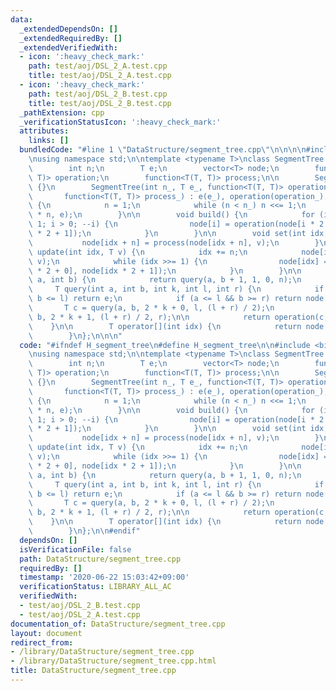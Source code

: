 ```yaml
---
data:
  _extendedDependsOn: []
  _extendedRequiredBy: []
  _extendedVerifiedWith:
  - icon: ':heavy_check_mark:'
    path: test/aoj/DSL_2_A.test.cpp
    title: test/aoj/DSL_2_A.test.cpp
  - icon: ':heavy_check_mark:'
    path: test/aoj/DSL_2_B.test.cpp
    title: test/aoj/DSL_2_B.test.cpp
  _pathExtension: cpp
  _verificationStatusIcon: ':heavy_check_mark:'
  attributes:
    links: []
  bundledCode: "#line 1 \"DataStructure/segment_tree.cpp\"\n\n\n\n#include <bits/stdc++.h>\n\
    \nusing namespace std;\n\ntemplate <typename T>\nclass SegmentTree {\n    public:\n\
    \        int n;\n        T e;\n        vector<T> node;\n        function<T(T,\
    \ T)> operation;\n        function<T(T, T)> process;\n\n        SegmentTree()\
    \ {}\n        SegmentTree(int n_, T e_, function<T(T, T)> operation_, \n     \
    \       function<T(T, T)> process_) : e(e_), operation(operation_), process(process_)\
    \ {\n            n = 1;\n            while (n < n_) n <<= 1;\n            node.assign(2\
    \ * n, e);\n        }\n\n        void build() {\n            for (int i = n -\
    \ 1; i > 0; --i) {\n                node[i] = operation(node[i * 2 + 0], node[i\
    \ * 2 + 1]);\n            }\n        }\n\n        void set(int idx, T v) {\n \
    \           node[idx + n] = process(node[idx + n], v);\n        }\n\n        void\
    \ update(int idx, T v) {\n            idx += n;\n            node[idx] = process(node[idx],\
    \ v);\n            while (idx >>= 1) {\n                node[idx] = operation(node[idx\
    \ * 2 + 0], node[idx * 2 + 1]);\n            }\n        }\n\n        T query(int\
    \ a, int b) {\n            return query(a, b + 1, 1, 0, n);\n        }\n\n   \
    \     T query(int a, int b, int k, int l, int r) {\n            if (a >= r ||\
    \ b <= l) return e;\n            if (a <= l && b >= r) return node[k];\n     \
    \       T c = query(a, b, 2 * k + 0, l, (l + r) / 2);\n            T d = query(a,\
    \ b, 2 * k + 1, (l + r) / 2, r);\n\n            return operation(c, d);\n    \
    \    }\n\n        T operator[](int idx) {\n            return node[idx + n];\n\
    \        }\n};\n\n\n"
  code: "#ifndef H_segment_tree\n#define H_segment_tree\n\n#include <bits/stdc++.h>\n\
    \nusing namespace std;\n\ntemplate <typename T>\nclass SegmentTree {\n    public:\n\
    \        int n;\n        T e;\n        vector<T> node;\n        function<T(T,\
    \ T)> operation;\n        function<T(T, T)> process;\n\n        SegmentTree()\
    \ {}\n        SegmentTree(int n_, T e_, function<T(T, T)> operation_, \n     \
    \       function<T(T, T)> process_) : e(e_), operation(operation_), process(process_)\
    \ {\n            n = 1;\n            while (n < n_) n <<= 1;\n            node.assign(2\
    \ * n, e);\n        }\n\n        void build() {\n            for (int i = n -\
    \ 1; i > 0; --i) {\n                node[i] = operation(node[i * 2 + 0], node[i\
    \ * 2 + 1]);\n            }\n        }\n\n        void set(int idx, T v) {\n \
    \           node[idx + n] = process(node[idx + n], v);\n        }\n\n        void\
    \ update(int idx, T v) {\n            idx += n;\n            node[idx] = process(node[idx],\
    \ v);\n            while (idx >>= 1) {\n                node[idx] = operation(node[idx\
    \ * 2 + 0], node[idx * 2 + 1]);\n            }\n        }\n\n        T query(int\
    \ a, int b) {\n            return query(a, b + 1, 1, 0, n);\n        }\n\n   \
    \     T query(int a, int b, int k, int l, int r) {\n            if (a >= r ||\
    \ b <= l) return e;\n            if (a <= l && b >= r) return node[k];\n     \
    \       T c = query(a, b, 2 * k + 0, l, (l + r) / 2);\n            T d = query(a,\
    \ b, 2 * k + 1, (l + r) / 2, r);\n\n            return operation(c, d);\n    \
    \    }\n\n        T operator[](int idx) {\n            return node[idx + n];\n\
    \        }\n};\n\n#endif"
  dependsOn: []
  isVerificationFile: false
  path: DataStructure/segment_tree.cpp
  requiredBy: []
  timestamp: '2020-06-22 15:03:42+09:00'
  verificationStatus: LIBRARY_ALL_AC
  verifiedWith:
  - test/aoj/DSL_2_B.test.cpp
  - test/aoj/DSL_2_A.test.cpp
documentation_of: DataStructure/segment_tree.cpp
layout: document
redirect_from:
- /library/DataStructure/segment_tree.cpp
- /library/DataStructure/segment_tree.cpp.html
title: DataStructure/segment_tree.cpp
---
```

